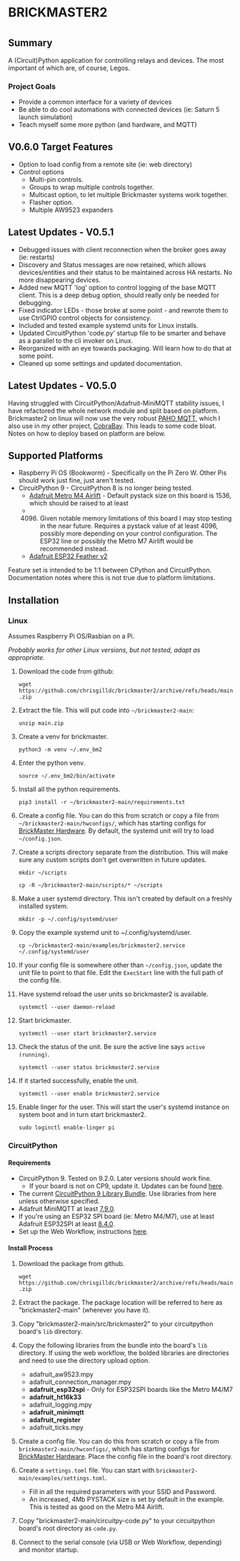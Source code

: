 ####
#
# BRICKMASTER2
#
####

## Summary

A (Circuit)Python application for controlling relays and devices. The most important of which are, of course, Legos.

### Project Goals
* Provide a common interface for a variety of devices
* Be able to do cool automations with connected devices (ie: Saturn 5 launch simulation)
* Teach myself some more python (and hardware, and MQTT)

## V0.6.0 Target Features
- Option to load config from a remote site (ie: web directory)
- Control options
  - Multi-pin controls.
  - Groups to wrap multiple controls together.
  - Multicast option, to let multiple Brickmaster systems work together.
  - Flasher option.
  - Multiple AW9523 expanders

## Latest Updates - V0.5.1
- Debugged issues with client reconnection when the broker goes away (ie: restarts)
- Discovery and Status messages are now retained, which allows devices/entities and their status to be maintained across
HA restarts. No more disappearing devices.
- Added new MQTT 'log' option to control logging of the base MQTT client. This is a deep debug option, should really
only be needed for debugging.
- Fixed indicator LEDs - those broke at some point - and rewrote them to use CtrlGPIO control objects for consistency.
- Included and tested example systemd units for Linux installs.
- Updated CircuitPython 'code.py' startup file to be smarter and behave as a parallel to the cli invoker on Linux.
- Reorganized with an eye towards packaging. Will learn how to do that at some point.
- Cleaned up some settings and updated documentation.
 
## Latest Updates - V0.5.0
Having struggled with CircuitPython/Adafruit-MiniMQTT stability issues, I have refactored the whole network module and
split based on platform.
Brickmaster2 on linux will now use the very robust [PAHO MQTT](https://eclipse.dev/paho/index.php?page=clients/python/index.php),
which I also use in my other project, [CobraBay](https://github.com/chrisgilldc/cobrabay).
This leads to some code bloat. Notes on how to deploy based on platform are below.

## Supported Platforms

* Raspberry Pi OS (Bookworm) - Specifically on the Pi Zero W. Other Pis should work just fine, just aren't tested.
* CircuitPython 9 - CircuitPython 8 is no longer being tested.
  * [Adafruit Metro M4 Airlift](https://www.adafruit.com/product/4000) - Default pystack size on this board is 1536, which should be raised to at least 
  * 4096. Given notable memory limitations of this board I may stop testing in the near 
  future. Requires a pystack value of at least 4096, possibly more depending on your control configuration. The ESP32 line or possibly the Metro M7 Airlift would be recommended instead.
  * [Adafruit ESP32 Feather v2](https://www.adafruit.com/product/5400)

Feature set is intended to be 1:1 between CPython and CircuitPython. Documentation notes where this is not true due to
platform limitations.

## Installation

### Linux

Assumes Raspberry Pi OS/Rasbian on a Pi.

_Probably works for other Linux versions, but not tested, adapt as appropriate._

1. Download the code from github: 


     `wget https://github.com/chrisgilldc/brickmaster2/archive/refs/heads/main.zip`
2. Extract the file. This will put code into `~/brickmaster2-main`:


     `unzip main.zip`
3. Create a venv for brickmaster.


     `python3 -m venv ~/.env_bm2`
4. Enter the python venv.


     `source ~/.env_bm2/bin/activate`
5. Install all the python requirements.


     `pip3 install -r ~/brickmaster2-main/requirements.txt`
6. Create a config file. You can do this from scratch or copy a file from `~/brickmaster2-main/hwconfigs/`, which has 
starting configs for [BrickMaster Hardware](hardware.md). By default, the systemd unit will try to load `~/config.json`.
6. Create a scripts directory separate from the distribution. This will make sure any custom scripts don't get 
overwritten in future updates.


     `mkdir ~/scripts`

     `cp -R ~/brickmaster2-main/scripts/* ~/scripts`
7. Make a user systemd directory. This isn't created by default on a freshly installed system.


     `mkdir -p ~/.config/systemd/user`
8. Copy the example systemd unit to ~/.config/systemd/user.


     `cp ~/brickmaster2-main/examples/brickmaster2.service ~/.config/systemd/user`
9. If your config file is somewhere other than `~/config.json`, update the unit file to point to that file. Edit the 
`ExecStart` line with the full path of the config file.
10. Have systemd reload the user units so brickmaster2 is available.


     `systemctl --user daemon-reload`
11. Start brickmaster.


     `systemctl --user start brickmaster2.service`
12. Check the status of the unit. Be sure the active line says `active (running)`.


     `systemctl --user status brickmaster2.service`

13. If it started successfully, enable the unit.


     `systemctl --user enable brickmaster2.service`
14. Enable linger for the user. This will start the user's systemd instance on system boot and in turn start
brickmaster2.

    
     `sudo loginctl enable-linger pi`

### CircuitPython

#### Requirements
* CircuitPython 9. Tested on 9.2.0. Later versions should work fine.
  * If your board is not on CP9, update it. Updates can be found [here](https://circuitpython.org/downloads).
* The current [CircuitPython 9 Library Bundle](https://github.com/adafruit/Adafruit_CircuitPython_Bundle/releases/download/20240625/adafruit-circuitpython-bundle-9.x-mpy-20240625.zip). Use libraries from here unless otherwise specified.
* Adafruit MiniMQTT at least [7.9.0](https://github.com/adafruit/Adafruit_CircuitPython_MiniMQTT/releases/tag/7.9.0).
* If you're using an ESP32 SPI board (ie: Metro M4/M7), use at least Adafruit ESP32SPI at least [8.4.0](https://github.com/adafruit/Adafruit_CircuitPython_ESP32SPI/releases/tag/8.4.0).
* Set up the Web Workflow, instructions [here](https://learn.adafruit.com/circuitpython-with-esp32-quick-start/setting-up-web-workflow).

#### Install Process
1. Download the package from github.


     `wget https://github.com/chrisgilldc/brickmaster2/archive/refs/heads/main.zip`
2. Extract the package. The package location will be referred to here as "brickmaster2-main" (wherever you have it).
3. Copy "brickmaster2-main/src/brickmaster2" to your circuitpython board's `lib` directory.
4. Copy the following libraries from the bundle into the board's `lib` directory. If using the web workflow, the bolded 
libraries are directories and need to use the directory upload option. 
   * adafruit_aw9523.mpy
   * adafruit_connection_manager.mpy
   * **adafruit_esp32spi** - Only for ESP32SPI boards like the Metro M4/M7
   * **adafruit_ht16k33**
   * adafruit_logging.mpy
   * **adafruit_minimqtt**
   * **adafruit_register**
   * adafruit_ticks.mpy
5. Create a config file. You can do this from scratch or copy a file from `brickmaster2-main/hwconfigs/`, which has 
starting configs for [BrickMaster Hardware](hardware.md). Place the config file in the board's root directory.
6. Create a `settings.toml` file. You can start with `brickmaster2-main/examples/settings.toml`.
   * Fill in all the required parameters with your SSID and Password.
   * An increased, 4Mb PYSTACK size is set by default in the example. This is tested as good on the Metro M4 Airlift.
7. Copy "brickmaster2-main/circuitpy-code.py" to your circuitpython board's root directory as `code.py`.
8. Connect to the serial console (via USB or Web Workflow, depending) and monitor startup.

